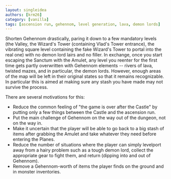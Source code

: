```yaml
---
layout: singleidea
authors: [krm26]
category: [vanilla]
tags: [ascension run, gehennom, level generation, lava, demon lords]
---
```

Shorten Gehennom drastically, paring it down to a few mandatory levels (the
Valley, the Wizard's Tower (containing Vlad's Tower entrance), the vibrating
square level containing the fake Wizard's Tower to portal into the real one)
with no demon lord lairs and no filler. In exchange, once you start escaping the
Sanctum with the Amulet, any level you reenter for the first time gets partly
overwritten with Gehennom elements -- rivers of lava, twisted mazes, and in
particular, the demon lords. However, enough areas of the map will be left in
their original states so that it remains recognizable. In particular this is
aimed at making sure any stash you have made may not survive the process.

There are several motivations for this:
* Reduce the common feeling of "the game is over after the Castle" by putting
  only a few things between the Castle and the ascension run.
* Put the main challenge of Gehennom on the way out of the dungeon, not on the
  way in.
* Make it uncertain that the player will be able to go back to a big stash of
  items after grabbing the Amulet and take whatever they need before entering
  the Planes.
* Reduce the number of situations where the player can simply levelport away
  from a hairy problem such as a tough demon lord, collect the appropriate gear
  to fight them, and return (dipping into and out of Gehennom).
* Remove a Gehennom-worth of items the player finds on the ground and in monster
  inventories.
